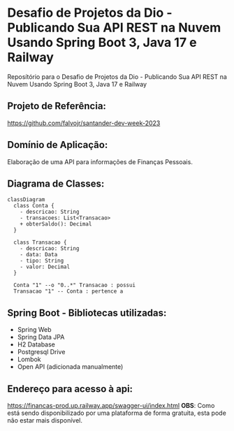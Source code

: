 # Desafio de Projetos da Dio - Publicando Sua API REST na Nuvem Usando Spring Boot 3, Java 17 e Railway
Reposítório para o Desafio de Projetos da Dio - Publicando Sua API REST na Nuvem Usando Spring Boot 3, Java 17 e Railway

## Projeto de Referência:
https://github.com/falvojr/santander-dev-week-2023

## Domínio de Aplicação:
Elaboração de uma API para informações de Finanças Pessoais.

## Diagrama de Classes:
```mermaid
classDiagram
  class Conta {
    - descricao: String
    - transacoes: List<Transacao>
    + obterSaldo(): Decimal
  }
  
  class Transacao {
    - descricao: String
    - data: Data
    - tipo: String
    - valor: Decimal
  }

  Conta "1" --o "0..*" Transacao : possui
  Transacao "1" -- Conta : pertence a
```

## Spring Boot - Bibliotecas utilizadas:
- Spring Web
- Spring Data JPA
- H2 Database
- Postgresql Drive
- Lombok
- Open API (adicionada manualmente)

## Endereço para acesso à api:
https://financas-prod.up.railway.app/swagger-ui/index.html
**OBS**: Como está sendo disponibilizado por uma plataforma de forma gratuita, esta pode não estar mais disponível.
